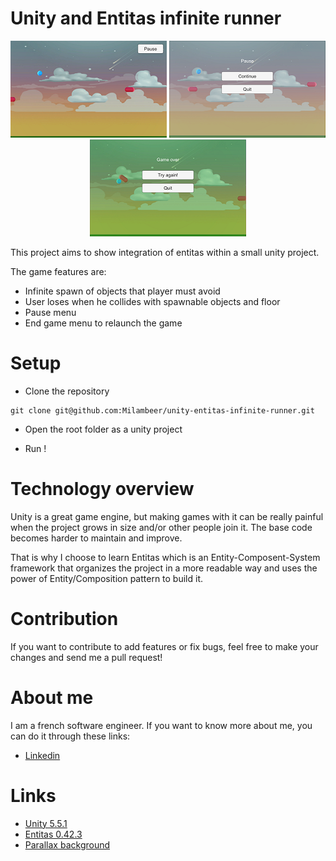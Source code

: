 # Unity and Entitas infinite runner
<div align="center">

![Game](https://raw.githubusercontent.com/Milambeer/unity-entitas-infinite-runner/master/Readme/Images/Game.png) ![Pause](https://raw.githubusercontent.com/Milambeer/unity-entitas-infinite-runner/master/Readme/Images/Pause.png) ![Death](https://raw.githubusercontent.com/Milambeer/unity-entitas-infinite-runner/master/Readme/Images/Death.png)

</div>

This project aims to show integration of entitas within a small unity project.

The game features are:
* Infinite spawn of objects that player must avoid
* User loses when he collides with spawnable objects and floor
* Pause menu
* End game menu to relaunch the game

# Setup

* Clone the repository

```
git clone git@github.com:Milambeer/unity-entitas-infinite-runner.git
```

* Open the root folder as a unity project

* Run !

# Technology overview
Unity is a great game engine, but making games with it can be really painful when the project grows in size and/or other people join it. The base code becomes harder to maintain and improve.

That is why I choose to learn Entitas which is an Entity-Composent-System framework that organizes the project in a more readable way and uses the power of Entity/Composition pattern to build it.

# Contribution
If you want to contribute to add features or fix bugs, feel free to make your changes and send me a pull request!

# About me
I am a french software engineer. If you want to know more about me, you can do it through these links:
* [Linkedin](https://www.linkedin.com/in/alexis-le-guennec-8144a049/)

# Links
* [Unity 5.5.1](https://unity3d.com/fr)
* [Entitas 0.42.3](https://github.com/sschmid/Entitas-CSharp)
* [Parallax background](http://www.makesimpledesigns.com/free-parallax-background-game-graphics-vol1/)
